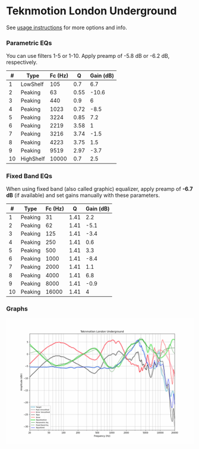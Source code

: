 # Teknmotion London Underground
See [usage instructions](https://github.com/jaakkopasanen/AutoEq#usage) for more options and info.

### Parametric EQs
You can use filters 1-5 or 1-10. Apply preamp of -5.8 dB or -6.2 dB, respectively.

|   # | Type      |   Fc (Hz) |    Q |   Gain (dB) |
|-----|-----------|-----------|------|-------------|
|   1 | LowShelf  |       105 | 0.7  |         6.7 |
|   2 | Peaking   |        63 | 0.55 |       -10.6 |
|   3 | Peaking   |       440 | 0.9  |         6   |
|   4 | Peaking   |      1023 | 0.72 |        -8.5 |
|   5 | Peaking   |      3224 | 0.85 |         7.2 |
|   6 | Peaking   |      2219 | 3.58 |         1   |
|   7 | Peaking   |      3216 | 3.74 |        -1.5 |
|   8 | Peaking   |      4223 | 3.75 |         1.5 |
|   9 | Peaking   |      9519 | 2.97 |        -3.7 |
|  10 | HighShelf |     10000 | 0.7  |         2.5 |

### Fixed Band EQs
When using fixed band (also called graphic) equalizer, apply preamp of **-6.7 dB** (if available) and set gains manually with these parameters.

|   # | Type    |   Fc (Hz) |    Q |   Gain (dB) |
|-----|---------|-----------|------|-------------|
|   1 | Peaking |        31 | 1.41 |         2.2 |
|   2 | Peaking |        62 | 1.41 |        -5.1 |
|   3 | Peaking |       125 | 1.41 |        -3.4 |
|   4 | Peaking |       250 | 1.41 |         0.6 |
|   5 | Peaking |       500 | 1.41 |         3.3 |
|   6 | Peaking |      1000 | 1.41 |        -8.4 |
|   7 | Peaking |      2000 | 1.41 |         1.1 |
|   8 | Peaking |      4000 | 1.41 |         6.8 |
|   9 | Peaking |      8000 | 1.41 |        -0.9 |
|  10 | Peaking |     16000 | 1.41 |         4   |

### Graphs
![](./Teknmotion%20London%20Underground.png)
